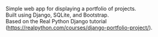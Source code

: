 Simple web app for displaying a portfolio of projects.<br/>
Built using Django, SQLite, and Bootstrap.<br/>
Based on the Real Python Django tutorial (https://realpython.com/courses/django-portfolio-project/).
